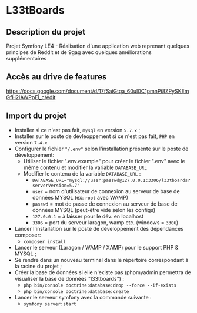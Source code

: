 # L33tBoards

## Description du projet

Projet Symfony LE4 - Réalisation d'une application web reprenant quelques principes de Reddit et de 9gag avec quelques améliorations supplémentaires

## Accès au drive de features

https://docs.google.com/document/d/17fSaiGtqa_60uI0C1pmnPi8ZPySKEmGfH2iAWPpEl_c/edit

## Import du projet

* Installer si ce n'est pas fait, `mysql` en version `5.7.x` ;
* Installer sur le poste de dévleoppement si ce n'est pas fait, `PHP` en version `7.4.x`
* Configurer le fichier `"/.env"` selon l'installation présente sur le poste de développement:
  * Utiliser le fichier ".env.example" pour créer le fichier ".env" avec le même contenu et modifier la variable `DATABASE_URL`
  * Modifier le contenu de la variable `DATABASE_URL` :
    * `DATABASE_URL="mysql://user:passwd@127.0.0.1:3306/l33tboards?serverVersion=5.7"`
    * `user` = nom d'utilisateur de connexion au serveur de base de données MYSQL (ex: `root` avec WAMP)
    * `passwd` = mot de passe de connexion au serveur de base de données MYSQL (peut-être vide selon les configs)
    * `127.0.0.1` = à laisser pour le dév. en localhost
    * `3306` = port du serveur laragon, wamp etc. (windows = `3306`)
* Lancer l'installation sur le poste de développement des dépendances composer:
  * `composer install`
* Lancer le serveur (Laragon / WAMP / XAMP) pour le support PHP & MYSQL ;
* Se rendre dans un nouveau terminal dans le répertoire correspondant à la racine du projet ;
* Créer la base de données si elle n'existe pas (phpmyadmin permettra de visualiser la base de données "l33tboards") :
  * `php bin/console doctrine:database:drop --force --if-exists`
  * `php bin/console doctrine:database:create`
* Lancer le serveur symfony avec la commande suivante :
  * `symfony server:start`
